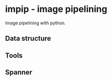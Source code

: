 impip - image pipelining
========================

Image pipelining with python.

Data structure
--------------

Tools
-----

Spanner
-------